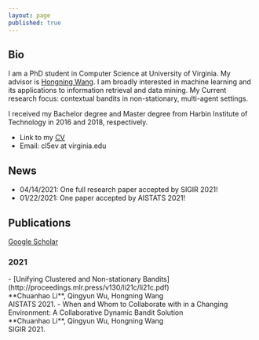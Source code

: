 ```yaml
---
layout: page
published: true
---
```

## **Bio**
I am a PhD student in Computer Science at University of Virginia. My advisor is [Hongning Wang](http://www.cs.virginia.edu/~hw5x/). I am broadly interested in machine learning and its applications to information retrieval and data mining. My Current research focus: contextual bandits in non-stationary, multi-agent settings.

I received my Bachelor degree and Master degree from Harbin Institute of Technology in 2016 and 2018, respectively.

- Link to my [CV](https://cyrilli.github.io/CV.pdf)
- Email: cl5ev at virginia.edu

## **News**
   - 04/14/2021: One full research paper accepted by SIGIR 2021!
   - 01/22/2021: One paper accepted by AISTATS 2021!


## **Publications**
[Google Scholar](https://scholar.google.com/citations?user=w2ShljkAAAAJ&hl=en&oi=ao)
<h3>2021</h3>
   - [Unifying Clustered and Non-stationary Bandits](http://proceedings.mlr.press/v130/li21c/li21c.pdf) <br />**Chuanhao Li**, Qingyun Wu, Hongning Wang<br /> AISTATS 2021.
   - When and Whom to Collaborate with in a Changing Environment: A Collaborative Dynamic Bandit Solution <br />**Chuanhao Li**, Qingyun Wu, Hongning Wang<br /> SIGIR 2021.

